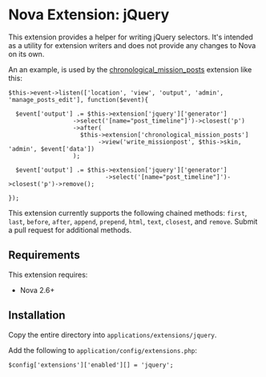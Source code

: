 # Nova Extension: jQuery

This extension provides a helper for writing jQuery selectors. It's intended as a utility for extension writers and does not provide any changes to Nova on its own.

An an example, is used by the [chronological_mission_posts](https://github.com/jonmatterson/nova-ext-chronological_mission_posts) extension like this:

```
$this->event->listen(['location', 'view', 'output', 'admin', 'manage_posts_edit'], function($event){

  $event['output'] .= $this->extension['jquery']['generator']
                  ->select('[name="post_timeline"]')->closest('p')
                  ->after(
                    $this->extension['chronological_mission_posts']
                         ->view('write_missionpost', $this->skin, 'admin', $event['data'])
                  );

  $event['output'] .= $this->extension['jquery']['generator']
                           ->select('[name="post_timeline"]')->closest('p')->remove();
                  
});
```

This extension currently supports the following chained methods: `first`, `last`, `before`, `after`, `append`, `prepend`, `html`, `text`, `closest`, and `remove`. Submit a pull request for additional methods.

## Requirements

This extension requires:

- Nova 2.6+

## Installation

Copy the entire directory into `applications/extensions/jquery`.

Add the following to `application/config/extensions.php`:

```
$config['extensions']['enabled'][] = 'jquery';
```
